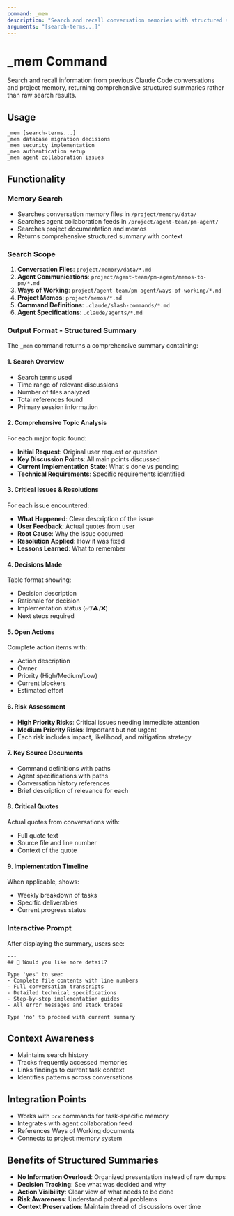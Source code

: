 ```yaml
---
command: _mem
description: "Search and recall conversation memories with structured summaries"
arguments: "[search-terms...]"
---
```


# _mem Command

Search and recall information from previous Claude Code conversations and project memory, returning comprehensive structured summaries rather than raw search results.

## Usage

```
_mem [search-terms...]
_mem database migration decisions
_mem security implementation
_mem authentication setup
_mem agent collaboration issues
```

## Functionality

### Memory Search
- Searches conversation memory files in `/project/memory/data/`
- Searches agent collaboration feeds in `/project/agent-team/pm-agent/`
- Searches project documentation and memos
- Returns comprehensive structured summary with context

### Search Scope
1. **Conversation Files**: `project/memory/data/*.md`
2. **Agent Communications**: `project/agent-team/pm-agent/memos-to-pm/*.md`
3. **Ways of Working**: `project/agent-team/pm-agent/ways-of-working/*.md`
4. **Project Memos**: `project/memos/*.md`
5. **Command Definitions**: `.claude/slash-commands/*.md`
6. **Agent Specifications**: `.claude/agents/*.md`

### Output Format - Structured Summary

The `_mem` command returns a comprehensive summary containing:

#### 1. Search Overview
- Search terms used
- Time range of relevant discussions
- Number of files analyzed
- Total references found
- Primary session information

#### 2. Comprehensive Topic Analysis
For each major topic found:
- **Initial Request**: Original user request or question
- **Key Discussion Points**: All main points discussed
- **Current Implementation State**: What's done vs pending
- **Technical Requirements**: Specific requirements identified

#### 3. Critical Issues & Resolutions
For each issue encountered:
- **What Happened**: Clear description of the issue
- **User Feedback**: Actual quotes from user
- **Root Cause**: Why the issue occurred
- **Resolution Applied**: How it was fixed
- **Lessons Learned**: What to remember

#### 4. Decisions Made
Table format showing:
- Decision description
- Rationale for decision
- Implementation status (✅/⚠️/❌)
- Next steps required

#### 5. Open Actions
Complete action items with:
- Action description
- Owner
- Priority (High/Medium/Low)
- Current blockers
- Estimated effort

#### 6. Risk Assessment
- **High Priority Risks**: Critical issues needing immediate attention
- **Medium Priority Risks**: Important but not urgent
- Each risk includes impact, likelihood, and mitigation strategy

#### 7. Key Source Documents
- Command definitions with paths
- Agent specifications with paths
- Conversation history references
- Brief description of relevance for each

#### 8. Critical Quotes
Actual quotes from conversations with:
- Full quote text
- Source file and line number
- Context of the quote

#### 9. Implementation Timeline
When applicable, shows:
- Weekly breakdown of tasks
- Specific deliverables
- Current progress status

### Interactive Prompt
After displaying the summary, users see:
```
---
## 📖 Would you like more detail?

Type 'yes' to see:
- Complete file contents with line numbers
- Full conversation transcripts
- Detailed technical specifications
- Step-by-step implementation guides
- All error messages and stack traces

Type 'no' to proceed with current summary
```

## Context Awareness
- Maintains search history
- Tracks frequently accessed memories
- Links findings to current task context
- Identifies patterns across conversations

## Integration Points
- Works with `:cx` commands for task-specific memory
- Integrates with agent collaboration feed
- References Ways of Working documents
- Connects to project memory system

## Benefits of Structured Summaries
- **No Information Overload**: Organized presentation instead of raw dumps
- **Decision Tracking**: See what was decided and why
- **Action Visibility**: Clear view of what needs to be done
- **Risk Awareness**: Understand potential problems
- **Context Preservation**: Maintain thread of discussions over time